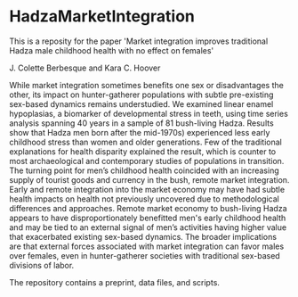 # HadzaMarketIntegration

This is a reposity for the paper 'Market integration improves traditional Hadza male childhood health with no effect on females'

J. Colette Berbesque and Kara C. Hoover

While market integration sometimes benefits one sex or disadvantages the other, its impact on hunter-gatherer populations with subtle pre-existing sex-based dynamics remains understudied. We examined linear enamel hypoplasias, a biomarker of developmental stress in teeth, using time series analysis spanning 40 years in a sample of 81 bush-living Hadza. Results show that Hadza men born after the mid-1970s) experienced less early childhood stress than women and older generations. Few of the traditional explanations for health disparity explained the result, which is counter to most archaeological and contemporary studies of populations in transition. The turning point for men’s childhood health coincided with an increasing supply of tourist goods and currency in the bush, remote market integration. Early and remote integration into the market economy may have had subtle health impacts on health not previously uncovered due to methodological differences and approaches. Remote market economy to bush-living Hadza appears to have disproportionately benefitted men's early childhood health and may be tied to an external signal of men’s activities having higher value that exacerbated existing sex-based dynamics. The broader implications are that external forces associated with market integration can favor males over females, even in hunter-gatherer societies with traditional sex-based divisions of labor.

The repository contains a preprint, data files, and scripts.
